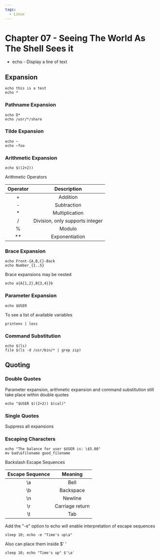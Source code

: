 ```yaml
---
tags:
  - Linux
---
```


# Chapter 07 - Seeing The World As The Shell Sees it

- echo - Display a line of text

## Expansion

    echo this is a test
    echo *

### Pathname Expansion

    echo D*
    echo /usr/*/share

### Tilde Expansion

    echo ~
    echo ~foo

### Arithmetic Expansion

    echo $((2+2))

Arithmetic Operators

| Operator |           Description           |
| :------: | :-----------------------------: |
|    +     |            Addition             |
|    -     |           Subtraction           |
|    \*    |         Multiplication          |
|    /     | Division, only supports integer |
|    %     |             Modulo              |
|   \*\*   |         Exponentiation          |

### Brace Expansion

    echo Front-{A,B,C}-Back
    echo Number_{1..5}

Brace expansions may be nested

    echo a{A{1,2},B{3,4}}b

### Parameter Expansion

    echo $USER

To see a list of available variables

    printenv | less

### Command Substitution

    echo $(ls)
    file $(ls -d /usr/bin/* | grep zip)

## Quoting

### Double Quotes

Parameter expansion, arithmetic expansion and command substitution still take place within double quotes

    echo "$USER $((2+2)) $(cal)"

### Single Quotes

Suppress all expansions

### Escaping Characters

    echo "The balance for user $USER is: \$5.00"
    mv bad\&filename good_filename

Backslash Escape Sequences

| Escape Sequence |     Meaning     |
| :-------------: | :-------------: |
|       \a        |      Bell       |
|       \b        |    Backspace    |
|       \n        |     Newline     |
|       \r        | Carriage return |
|       \t        |       Tab       |

Add the "-e" option to echo will enable interpretation of escape sequences

    sleep 10; echo -e "Time's up\a"

Also can place them inside \$' '

    sleep 10; echo "Time's up" $'\a'
